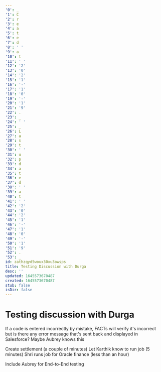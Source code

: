 ```yaml
---
'0': _
'1': C
'2': r
'3': e
'4': a
'5': t
'6': e
'7': d
'8': ' '
'9': a
'10': t
'11': ' '
'12': '2'
'13': '0'
'14': '2'
'15': '1'
'16': '-'
'17': '1'
'18': '0'
'19': '-'
'20': '1'
'21': '9'
'22': .
'23': _
'24': ' '
'25': _
'26': L
'27': a
'28': s
'29': t
'30': ' '
'31': u
'32': p
'33': d
'34': a
'35': t
'36': e
'37': d
'38': ' '
'39': a
'40': t
'41': ' '
'42': '2'
'43': '0'
'44': '2'
'45': '1'
'46': '-'
'47': '1'
'48': '0'
'49': '-'
'50': '1'
'51': '9'
'52': .
'53': _
id: zathzqyd5woux30xu3owsps
title: Testing Discussion with Durga
desc: ''
updated: 1645573670487
created: 1645573670487
stub: false
isDir: false
---
```


# Testing discussion with Durga


If a code is entered incorrectly by mistake, FACTs will verify it's incorrect but is there any error message that's sent back and displayed in Salesforce?
Maybe Aubrey knows this

Create settlement (a couple of minutes)
Let Karthik know to run job (5 minutes)
Shri runs job for Oracle finance (less than an hour)

Include Aubrey for End-to-End testing

